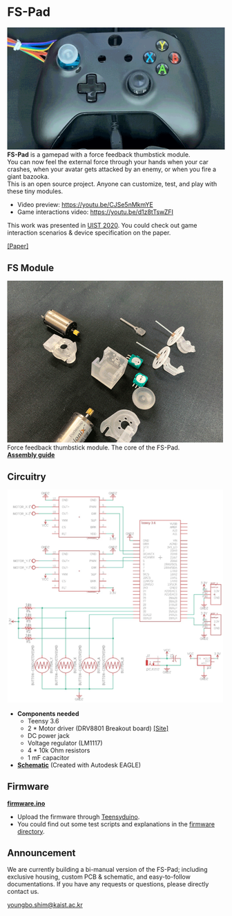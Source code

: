 # FS-Pad
![](/images/FSPad_windgodfist.gif)
<br>
**FS-Pad** is a gamepad with a force feedback thumbstick module.
<br>
You can now feel the external force through your hands when your car crashes, when your avatar gets attacked by an enemy, or when you fire a giant bazooka.
<br>
This is an open source project. Anyone can customize, test, and play with these tiny modules.

  - Video preview: https://youtu.be/CJSe5nMkmYE
  - Game interactions video: https://youtu.be/d1z8tTswZFI
  
This work was presented in [UIST 2020](https://uist.acm.org/uist2020/). You could check out game interaction scenarios & device specification on the paper.

[[Paper]](/FS-Pad.pdf)

## FS Module
![](/images/assembly_stopmotion.gif)
<br>
Force feedback thumbstick module. The core of the FS-Pad.
<br>
**[Assembly guide](/Assembly%20guide.md)**

## Circuitry
<img src="/images/schematic.jpg" width="500" alt="schematic.jpg">

  - **Components needed**
    + Teensy 3.6
    + 2 * Motor driver (DRV8801 Breakout board) [[Site]](https://www.pololu.com/product/2136/resources)
    + DC power jack
    + Voltage regulator (LM1117)
    + 4 * 10k Ohm resistors
    + 1 mF capacitor
  - **[Schematic](/circuitry/FSPad_sch.sch)** (Created with Autodesk EAGLE)

## Firmware
**[firmware.ino](/firmware/firmware.ino)**
* Upload the firmware through [Teensyduino](https://www.pjrc.com/teensy/td_download.html).
* You could find out some test scripts and explanations in the [firmware directory](/firmware).

## Announcement
We are currently building a bi-manual version of the FS-Pad; including exclusive housing, custom PCB & schematic, and easy-to-follow documentations. If you have any requests or questions, please directly contact us.

youngbo.shim@kaist.ac.kr
